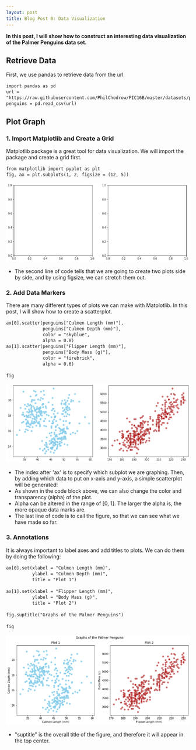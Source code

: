 ```yaml
---
layout: post
title: Blog Post 0: Data Visualization
---
```


**In this post, I will show how to construct an interesting data visualization of the Palmer Penguins data set.**

## Retrieve Data
First, we use pandas to retrieve data from the url.

```
import pandas as pd
url = "https://raw.githubusercontent.com/PhilChodrow/PIC16B/master/datasets/palmer_penguins.csv"
penguins = pd.read_csv(url)
```

## Plot Graph
### 1. Import Matplotlib and Create a Grid
Matplotlib package is a great tool for data visualization. We will import the package and create a grid first.

```
from matplotlib import pyplot as plt
fig, ax = plt.subplots(1, 2, figsize = (12, 5))
```

![post0.1.png](/images/post0.1.png)

- The second line of code tells that we are going to create two plots side by side, and by using figsize, we can stretch them out.

### 2. Add Data Markers
There are many different types of plots we can make with Matplotlib. In this post, I will show how to create a scatterplot.

```
ax[0].scatter(penguins["Culmen Length (mm)"], 
              penguins["Culmen Depth (mm)"], 
              color = "skyblue", 
              alpha = 0.8)
ax[1].scatter(penguins["Flipper Length (mm)"], 
              penguins["Body Mass (g)"], 
              color = "firebrick",
              alpha = 0.6)

fig
```

![post0.2.png](/images/post0.2.png)

- The index after 'ax' is to specify which subplot we are graphing. Then, by adding which data to put on x-axis and y-axis, a simple scatterplot will be generated!
- As shown in the code block above, we can also change the color and transparency (alpha) of the plot. 
- Alpha can be altered in the range of [0, 1]. The larger the alpha is, the more opaque data marks are.
- The last line of code is to call the figure, so that we can see what we have made so far.

### 3. Annotations
It is always important to label axes and add titles to plots. We can do them by doing the following:

```
ax[0].set(xlabel = "Culmen Length (mm)",
          ylabel = "Culmen Depth (mm)",
          title = "Plot 1")

ax[1].set(xlabel = "Flipper Length (mm)",
          ylabel = "Body Mass (g)",
          title = "Plot 2")

fig.suptitle("Graphs of the Palmer Penguins")

fig
```

![post0.3.png](/images/post0.3.png)

- "suptitle" is the overall title of the figure, and therefore it will appear in the top center.